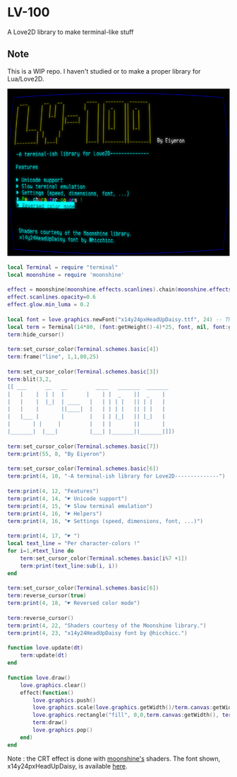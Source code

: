 # LV-100
A Love2D library to make terminal-like stuff

## Note
This is a WIP repo. I haven't studied or to make a proper library for Lua/Love2D.

![Screenshot of the result of the following code](https://raw.githubusercontent.com/Eiyeron/LV-100/master/screenshot.png)

```lua
local Terminal = require "terminal"
local moonshine = require 'moonshine'

effect = moonshine(moonshine.effects.scanlines).chain(moonshine.effects.crt).chain(moonshine.effects.glow)
effect.scanlines.opacity=0.6
effect.glow.min_luma = 0.2

local font = love.graphics.newFont("x14y24pxHeadUpDaisy.ttf", 24) -- Thanks @hicchicc for the font
local term = Terminal(14*80, (font:getHeight()-4)*25, font, nil, font:getHeight()-4)
term:hide_cursor()

term:set_cursor_color(Terminal.schemes.basic[4])
term:frame("line", 1,1,80,25)

term:set_cursor_color(Terminal.schemes.basic[3])
term:blit(3,2,
[[ ___      __   __         ____   _______  _______ 
|   |    |  | |  |       |    | |  _    ||  _    |
|   |    |  |_|  | ____   |   | | | |   || | |   |
|   |    |       ||____|  |   | | | |   || | |   |
|   |___ |       |        |   | | |_|   || |_|   |
|       | |     |         |   | |       ||       |
|_______|  |___|          |___| |_______||_______|]])

term:set_cursor_color(Terminal.schemes.basic[7])
term:print(55, 8, "By Eiyeron")

term:set_cursor_color(Terminal.schemes.basic[6])
term:print(4, 10, "-A terminal-ish library for Love2D--------------")

term:print(4, 12, "Features")
term:print(4, 14, "☛ Unicode support")
term:print(4, 15, "☛ Slow terminal emulation")
term:print(4, 16, "☛ Helpers")
term:print(4, 16, "☛ Settings (speed, dimensions, font, ...)")

term:print(4, 17, "☛ ")
local text_line = "Per character-colors !"
for i=1,#text_line do
    term:set_cursor_color(Terminal.schemes.basic[i%7 +1])
    term:print(text_line:sub(i, i))
end

term:set_cursor_color(Terminal.schemes.basic[6])
term:reverse_cursor(true)
term:print(4, 18, "☛ Reversed color mode")

term:reverse_cursor()
term:print(4, 22, "Shaders courtesy of the Moonshine library.")
term:print(4, 23, "x14y24HeadUpDaisy font by @hicchicc.")

function love.update(dt)
    term:update(dt)
end

function love.draw()
    love.graphics.clear()
    effect(function()
        love.graphics.push()
        love.graphics.scale(love.graphics.getWidth()/term.canvas:getWidth(), love.graphics.getHeight()/term.canvas:getHeight())
        love.graphics.rectangle("fill", 0,0,term.canvas:getWidth(), term.canvas:getHeight())
        term:draw()
        love.graphics.pop()
    end)
end
```

Note : the CRT effect is done with [moonshine's](https://github.com/vrld/moonshine) shaders.
The font shown, x14y24pxHeadUpDaisy, is available [here](http://www17.plala.or.jp/xxxxxxx/00ff/).